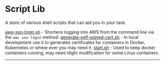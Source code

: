 # Script Lib

A store of various shell scripts that can aid you in your task.

[aws-sso-login.sh] - Shortens logging into AWS from the command line via the `aws sso login` method.
[generate-self-signed-cert.sh] - In local development use it to generates certificates for containers in Docker, Kubernetes or where ever you may need it.
[start.sh] - Used to keep docker containers running, may need slight modification for some Linux containers.

---

[aws-sso-login.sh]: aws-sso-login.sh
[generate-self-signed-cert.sh]: generate-self-signed-cert.sh
[start.sh]: start.sh
